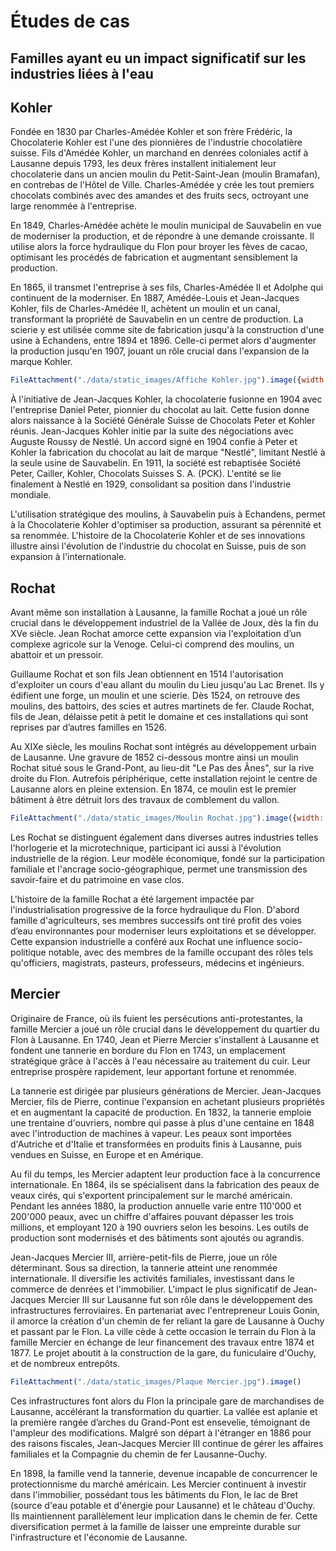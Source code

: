 # Études de cas

## Familles ayant eu un impact significatif sur les industries liées à l'eau

<head>
<link rel="stylesheet" href="style.css">
</head>

<div class="card">
<h2>Kohler</h2>

<div class="grid grid-cols-2">
<div>

Fondée en 1830 par Charles-Amédée Kohler et son frère Frédéric, la Chocolaterie Kohler est l'une des pionnières de l'industrie chocolatière suisse. Fils d'Amédée Kohler, un marchand en denrées coloniales actif à Lausanne depuis 1793, les deux frères installent initialement leur chocolaterie dans un ancien moulin du Petit-Saint-Jean (moulin Bramafan), en contrebas de l'Hôtel de Ville. Charles-Amédée y crée les tout premiers chocolats combinés avec des amandes et des fruits secs, octroyant une large renommée à l'entreprise.

En 1849, Charles-Amédée achète le moulin municipal de Sauvabelin en vue de moderniser la production, et de répondre à une demande croissante. Il utilise alors la force hydraulique du Flon pour broyer les fèves de cacao, optimisant les procédés de fabrication et augmentant sensiblement la production.

En 1865, il transmet l'entreprise à ses fils, Charles-Amédée II et Adolphe qui continuent de la moderniser. En 1887, Amédée-Louis et Jean-Jacques Kohler, fils de Charles-Amédée II, achètent un moulin et un canal, transformant la propriété de Sauvabelin en un centre de production. La scierie y est utilisée comme site de fabrication jusqu'à la construction d'une usine à Echandens, entre 1894 et 1896. Celle-ci permet alors d'augmenter la production jusqu'en 1907, jouant un rôle crucial dans l'expansion de la marque Kohler.

</div>

```js
FileAttachment("./data/static_images/Affiche Kohler.jpg").image({width: 300})
```

</div>

À l'initiative de Jean-Jacques Kohler, la chocolaterie fusionne en 1904 avec l'entreprise Daniel Peter, pionnier du chocolat au lait. Cette fusion donne alors naissance à la Société Générale Suisse de Chocolats Peter et Kohler réunis. Jean-Jacques Kohler initie par la suite des négociations avec Auguste Roussy de Nestlé. Un accord signé en 1904 confie à Peter et Kohler la fabrication du chocolat au lait de marque "Nestlé", limitant Nestlé à la seule usine de Sauvabelin. En 1911, la société est rebaptisée Société Peter, Cailler, Kohler, Chocolats Suisses S. A. (PCK). L'entité se lie finalement à Nestlé en 1929, consolidant sa position dans l'industrie mondiale.

L'utilisation stratégique des moulins, à Sauvabelin puis à Echandens, permet à la Chocolaterie Kohler d'optimiser sa production, assurant sa pérennité et sa renommée. L'histoire de la Chocolaterie Kohler et de ses innovations illustre ainsi l'évolution de l'industrie du chocolat en Suisse, puis de son expansion à l'internationale.

</div>
<div class="card">
<h2>Rochat</h2>

Avant même son installation à Lausanne, la famille Rochat a joué un rôle crucial dans le développement industriel de la Vallée de Joux, dès la fin du XVe siècle. Jean Rochat amorce cette expansion via l'exploitation d’un complexe agricole sur la Venoge. Celui-ci comprend des moulins, un abattoir et un pressoir.

Guillaume Rochat et son fils Jean obtiennent en 1514 l'autorisation d'exploiter un cours d'eau allant du moulin du Lieu jusqu'au Lac Brenet. Ils y édifient une forge, un moulin et une scierie. Dès 1524, on retrouve des moulins, des battoirs, des scies et autres martinets de fer. Claude Rochat, fils de Jean, délaisse petit à petit le domaine et ces installations qui sont reprises par d’autres familles en 1526.

Au XIXe siècle, les moulins Rochat sont intégrés au développement urbain de Lausanne. Une gravure de 1852 ci-dessous montre ainsi un moulin Rochat situé sous le Grand-Pont, au lieu-dit "Le Pas des Ânes", sur la rive droite du Flon. Autrefois périphérique, cette installation rejoint le centre de Lausanne alors en pleine extension. En 1874, ce moulin est le premier bâtiment à être détruit lors des travaux de comblement du vallon.

```js
FileAttachment("./data/static_images/Moulin Rochat.jpg").image({width: 600})
```

Les Rochat se distinguent également dans diverses autres industries telles l'horlogerie et la microtechnique, participant ici aussi à l'évolution industrielle de la région. Leur modèle économique, fondé sur la participation familiale et l'ancrage socio-géographique, permet une transmission des savoir-faire et du patrimoine en vase clos.

L'histoire de la famille Rochat a été largement impactée par l'industrialisation progressive de la force hydraulique du Flon. D'abord famille d'agriculteurs,  ses membres successifs ont tiré profit des voies d’eau environnantes pour moderniser leurs exploitations et se développer.  Cette expansion industrielle a conféré aux Rochat une influence socio-politique notable, avec des membres de la famille occupant des rôles tels qu'officiers, magistrats, pasteurs, professeurs, médecins et ingénieurs.

</div>
<div class="card">
<h2>Mercier</h2>

Originaire de France, où ils fuient les persécutions anti-protestantes, la famille Mercier a joué un rôle crucial dans le développement du quartier du Flon à Lausanne. En 1740, Jean et Pierre Mercier s'installent à Lausanne et fondent une tannerie en bordure du Flon en 1743, un emplacement stratégique grâce à l'accès à l'eau nécessaire au traitement du cuir. Leur entreprise prospère rapidement, leur apportant fortune et renommée.

La tannerie est dirigée par plusieurs générations de Mercier. Jean-Jacques Mercier, fils de Pierre, continue l'expansion en achetant plusieurs propriétés et en augmentant la capacité de production. En 1832, la tannerie emploie une trentaine d'ouvriers, nombre qui passe à plus d'une centaine en 1848 avec l'introduction de machines à vapeur. Les peaux sont importées d'Autriche et d'Italie et transformées en produits finis à Lausanne, puis vendues en Suisse, en Europe et en Amérique.

<div class="grid grid-cols-2">
<div>

Au fil du temps, les Mercier adaptent leur production face à la concurrence internationale. En 1864, ils se spécialisent dans la fabrication des peaux de veaux cirés, qui s'exportent principalement sur le marché américain. Pendant les années 1880, la production annuelle varie entre 110'000 et 200'000 peaux, avec un chiffre d'affaires pouvant dépasser les trois millions, et employant 120 à 190 ouvriers selon les besoins. Les outils de production sont modernisés et des bâtiments sont ajoutés ou agrandis.

Jean-Jacques Mercier III, arrière-petit-fils de Pierre, joue un rôle déterminant. Sous sa direction, la tannerie atteint une renommée internationale. Il diversifie les activités familiales, investissant dans le commerce de denrées et l'immobilier. L'impact le plus significatif de Jean-Jacques Mercier III sur Lausanne fut son rôle dans le développement des infrastructures ferroviaires. En partenariat avec l'entrepreneur Louis Gonin, il amorce la création d'un chemin de fer reliant la gare de Lausanne à Ouchy et passant par le Flon. La ville cède à cette occasion le terrain du Flon à la famille Mercier en échange de leur financement des travaux entre 1874 et 1877. Le projet aboutit à la construction de la gare, du funiculaire d'Ouchy, et de nombreux entrepôts.

</div>

```js
FileAttachment("./data/static_images/Plaque Mercier.jpg").image()
```

</div>

Ces infrastructures font alors du Flon la principale gare de marchandises de Lausanne, accélérant la transformation du quartier. La vallée est aplanie et la première rangée d’arches du Grand-Pont est ensevelie, témoignant de l'ampleur des modifications. Malgré son départ à l'étranger en 1886 pour des raisons fiscales, Jean-Jacques Mercier III continue de gérer les affaires familiales et la Compagnie du chemin de fer Lausanne-Ouchy.

En 1898, la famille vend la tannerie, devenue incapable de concurrencer le protectionnisme du marché américain. Les Mercier continuent à investir dans l'immobilier, possédant tous les bâtiments du Flon, le lac de Bret (source d'eau potable et d'énergie pour Lausanne) et le château d'Ouchy. Ils maintiennent parallèlement leur implication dans le chemin de fer. Cette diversification permet à la famille de laisser une empreinte durable sur l'infrastructure et l'économie de Lausanne.

</div>
